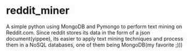 reddit_miner
============

A simple python using MongoDB and Pymongo to perform text mining on Reddit.com. Since reddit stores its data in the form of a json document(yippee), its easier to apply text mining techniques and process them in a NoSQL databases, one of them being MongoDB(my favorite ;)))
